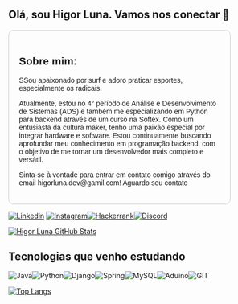 ## Olá, sou Higor Luna. Vamos nos conectar 👋

<div style="border: 1px solid #ccc; padding: 20px; border-radius: 10px; max-width: 400px; font-family: Arial, sans-serif;">
    <h2>Sobre mim:</h2>
    <p>SSou apaixonado por surf e adoro praticar esportes, especialmente os radicais.</p>
    <p>Atualmente, estou no 4° período de Análise e Desenvolvimento de Sistemas (ADS) e também me especializando em Python para backend através de um curso na Softex. Como um entusiasta da cultura maker, tenho uma paixão especial por integrar hardware e software. Estou continuamente buscando aprofundar meu conhecimento em programação backend, com o objetivo de me tornar um desenvolvedor mais completo e versátil.</p>
    <p>Sinta-se à vontade para entrar em contato comigo através do email higorluna.dev@gamil.com! Aguardo seu contato</p>
</div>

<div>
    </p>

<p>
<div>

[![Linkedin](https://img.shields.io/badge/LinkedIn-0077B5?style=for-the-badge&logo=linkedin&logoColor=white)](https://www.linkedin.com/in/higor-luna/) [![Instagram](https://img.shields.io/badge/Instagram-E4405F?style=for-the-badge&logo=instagram&logoColor=white)](https://www.instagram.com/higor_luna/)[![Hackerrank](https://img.shields.io/badge/-Hackerrank-2EC866?style=for-the-badge&logo=HackerRank&logoColor=white)](https://www.hackerrank.com/profile/higorluna_dev)[![Discord](https://img.shields.io/badge/Discord-7289DA?style=for-the-badge&logo=discord&logoColor=white)](https://discord.com/users/1019085953744240730)

[![Higor Luna GitHub Stats](https://github-readme-stats.vercel.app/api?username=higorluna&show_icons=true&theme=vision-friendly-dark&locale=pt-br)](https://github.com/anuraghazra/github-readme-stats)

## Tecnologias que venho estudando

![Java](https://img.shields.io/badge/Java-ED8B00?style=for-the-badge&logo=openjdk&logoColor=white)![Python](https://img.shields.io/badge/Python-3776AB?style=for-the-badge&logo=python&logoColor=white)![Django](https://img.shields.io/badge/Django-092E20?style=for-the-badge&logo=django&logoColor=white)![Spring](https://img.shields.io/badge/Spring-6DB33F?style=for-the-badge&logo=spring&logoColor=white)![MySQL](https://img.shields.io/badge/MySQL-005C84?style=for-the-badge&logo=mysql&logoColor=white)![Aduino](https://img.shields.io/badge/Arduino-00979D?style=for-the-badge&logo=Arduino&logoColor=white)![GIT](https://img.shields.io/badge/GIT-E44C30?style=for-the-badge&logo=git&logoColor=white)



[![Top Langs](https://github-readme-stats.vercel.app/api/top-langs/?username=higorluna&locale=pt-br&theme=vision-friendly-dark)](https://github.com/anuraghazra/github-readme-stats)
